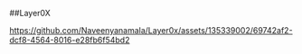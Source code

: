 ##Layer0X



https://github.com/Naveenyanamala/Layer0x/assets/135339002/69742af2-dcf8-4564-8016-e28fb6f54bd2
